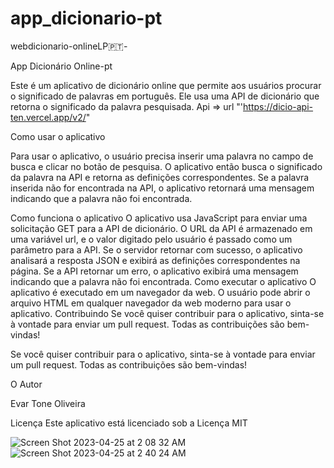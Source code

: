 # app_dicionario-pt
 webdicionario-onlineLP🇵🇹-

App Dicionário Online-pt

Este é um aplicativo de dicionário online que permite aos usuários procurar o significado de palavras em português. Ele usa uma API de dicionário que retorna o significado da palavra pesquisada. Api => url "'https://dicio-api-ten.vercel.app/v2/"

Como usar o aplicativo

Para usar o aplicativo, o usuário precisa inserir uma palavra no campo de busca e clicar no botão de pesquisa. O aplicativo então busca o significado da palavra na API e retorna as definições correspondentes.
Se a palavra inserida não for encontrada na API, o aplicativo retornará uma mensagem indicando que a palavra não foi encontrada.

Como funciona o aplicativo
O aplicativo usa JavaScript para enviar uma solicitação GET para a API de dicionário. O URL da API é armazenado em uma variável url, e o valor digitado pelo usuário é passado como um parâmetro para a API.
Se o servidor retornar com sucesso, o aplicativo analisará a resposta JSON e exibirá as definições correspondentes na página.
Se a API retornar um erro, o aplicativo exibirá uma mensagem indicando que a palavra não foi encontrada.
Como executar o aplicativo
O aplicativo é executado em um navegador da web. O usuário pode abrir o arquivo HTML em qualquer navegador da web moderno para usar o aplicativo.
Contribuindo
Se você quiser contribuir para o aplicativo, sinta-se à vontade para enviar um pull request. Todas as contribuições são bem-vindas!


Se você quiser contribuir para o aplicativo, sinta-se à vontade para enviar um pull request. Todas as contribuições são bem-vindas!


O Autor

Evar Tone Oliveira


Licença
Este aplicativo está licenciado sob a Licença MIT


![Screen Shot 2023-04-25 at 2 08 32 AM](https://user-images.githubusercontent.com/121437726/234156220-a42c8446-456b-409a-8670-b9419d28a50d.jpg)
![Screen Shot 2023-04-25 at 2 40 24 AM](https://user-images.githubusercontent.com/121437726/234156241-ccaaa19a-a896-4415-aa46-ef490d428b09.jpg)

